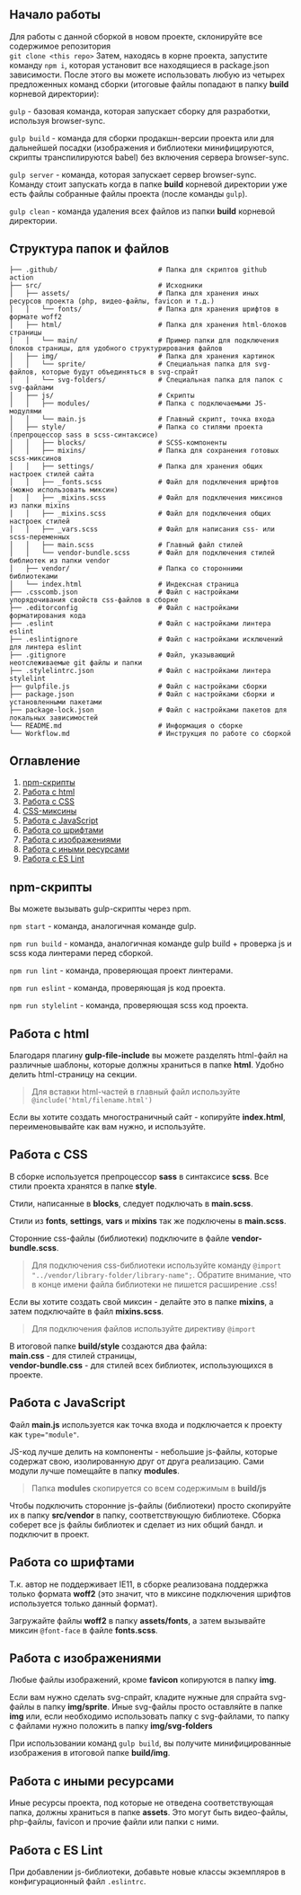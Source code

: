 ## Начало работы

Для работы с данной сборкой в новом проекте, склонируйте все содержимое репозитория <br>
`git clone <this repo>`
Затем, находясь в корне проекта, запустите команду `npm i`, которая установит все находящиеся в package.json зависимости.
После этого вы можете использовать любую из четырех предложенных команд сборки (итоговые файлы попадают в папку __build__ корневой директории): <br>

`gulp` - базовая команда, которая запускает сборку для разработки, используя browser-sync.

`gulp build` - команда для сборки продакшн-версии проекта или для дальнейшей посадки (изображения и библиотеки минифицируются, скрипты транспилируются babel) без включения сервера browser-sync.

`gulp server` - команда, которая запускает сервер browser-sync. Команду стоит запускать когда в папке __build__ корневой директории уже есть файлы собранные файлы проекта (после команды `gulp`).

`gulp clean` - команда удаления всех файлов из папки __build__ корневой директории.

## Структура папок и файлов

```
├── .github/                         # Папка для скриптов github action
├── src/                             # Исходники
│   ├── assets/                      # Папка для хранения иных ресурсов проекта (php, видео-файлы, favicon и т.д.)
│   │   └── fonts/                   # Папка для хранения шрифтов в формате woff2
│   ├── html/                        # Папка для хранения html-блоков страницы
│   │   └── main/                    # Пример папки для подключения блоков страницы, для удобного структурирования файлов
│   ├── img/                         # Папка для хранения картинок
│   │   └── sprite/                  # Специальная папка для svg-файлов, которые будут объединяться в svg-спрайт
│   │   └── svg-folders/             # Специальная папка для папок с svg-файлами
│   ├── js/                          # Скрипты
│   │   ├── modules/                 # Папка с подключаемыми JS-модулями
│   │   └── main.js                  # Главный скрипт, точка входа
│   ├── style/                       # Папка со стилями проекта (препроцессор sass в scss-синтаксисе)
│   │   ├── blocks/                  # SCSS-компоненты
│   │   ├── mixins/                  # Папка для сохранения готовых scss-миксинов
│   │   ├── settings/                # Папка для хранения общих настроек стилей сайта
│   │   ├── _fonts.scss              # Файл для подключения шрифтов (можно использовать миксин)
│   │   ├── _mixins.scss             # Файл для подключения миксинов из папки mixins
│   │   ├── _mixins.scss             # Файл для подключения общих настроек стилей
│   │   ├── _vars.scss               # Файл для написания css- или scss-переменных
│   │   ├── main.scss                # Главный файл стилей
│   │   └── vendor-bundle.scss       # Файл для подключения стилей библиотек из папки vendor
│   ├── vendor/                      # Папка со сторонними библиотеками
│   └── index.html                   # Индексная страница
├── .csscomb.json                    # Файл с настройками упорядочивания свойств css-файлов в сборке
├── .editorconfig                    # Файл с настройками форматирования кода
├── .eslint                          # Файл с настройками линтера eslint
├── .eslintignore                    # Файл с настройками исключений для линтера eslint
├── .gitignore                       # Файл, указывающий неотслеживаемые git файлы и папки 
├── .stylelintrc.json                # Файл с настройками линтера stylelint
├── gulpfile.js                      # Файл с настройками сборки
├── package.json                     # Файл с настройками сборки и установленными пакетами
├── package-lock.json                # Файл с настройками пакетов для локальных зависимостей
└── README.md                        # Информация о сборке
└── Workflow.md                      # Инструкция по работе со сборкой
```

## Оглавление
1. [npm-скрипты](#npm-скрипты)
2. [Работа с html](#работа-с-html)
3. [Работа с CSS](#работа-с-css)
4. [CSS-миксины](#css-миксины)
5. [Работа с JavaScript](#работа-с-javascript)
6. [Работа со шрифтами](#работа-со-шрифтами)
7. [Работа с изображениями](#работа-с-изображениями)
8. [Работа с иными ресурсами](#работа-с-иными-ресурсами)
9. [Работа с ES Lint](#работа-с-es-lint)


## npm-скрипты

Вы можете вызывать gulp-скрипты через npm.

`npm start` - команда, аналогичная команде gulp.

`npm run build` - команда, аналогичная команде gulp build + проверка js и scss кода линтерами перед сборкой.

`npm run lint` - команда, проверяющая проект линтерами.

`npm run eslint` - команда, проверяющая js код проекта.

`npm run stylelint` - команда, проверяющая scss код проекта.

## Работа с html

Благодаря плагину __gulp-file-include__ вы можете разделять html-файл на различные шаблоны, которые должны храниться в папке __html__. Удобно делить html-страницу на секции.

> Для вставки html-частей в главный файл используйте `@include('html/filename.html')`

Если вы хотите создать многостраничный сайт - копируйте __index.html__, переименовывайте как вам нужно, и используйте.

## Работа с CSS

В сборке используется препроцессор __sass__ в синтаксисе __scss__. Все стили проекта хранятся в папке __style__.

Стили, написанные в __blocks__, следует подключать в __main.scss__.

Стили из __fonts__, __settings__, __vars__ и __mixins__ так же подключены в __main.scss__.

Сторонние css-файлы (библиотеки) подключите в файле __vendor-bundle.scss__.

> Для подключения css-библиотеки используйте команду `@import "../vendor/library-folder/library-name";`. Обратите внимание, что в конце имени файла библиотеки не пишется расширение .css!

Если вы хотите создать свой миксин - делайте это в папке __mixins__, а затем подключайте в файл __mixins.scss__.

> Для подключения файлов используйте директиву `@import`

В итоговой папке __build/style__ создаются два файла: <br> __main.css__ - для стилей страницы, <br> __vendor-bundle.css__ - для стилей всех библиотек, использующихся в проекте.

## Работа с JavaScript

Файл __main.js__ используется как точка входа и подключается к проекту как `type="module"`.

JS-код лучше делить на компоненты - небольшие js-файлы, которые содержат свою, изолированную друг от друга реализацию. Сами модули лучше помещайте в папку __modules__.
> Папка __modules__ скопируется со всем содержимым в __build/js__

Чтобы подключить сторонние js-файлы (библиотеки) просто скопируйте их в папку __src/vendor__ в папку, соответствующую библиотеке. Сборка соберет все js файлы библиотек и сделает из них общий бандл. и подключит в проект.

## Работа со шрифтами

Т.к. автор не поддерживает IE11, в сборке реализована поддержка только формата __woff2__ (это значит, что в миксине подключения шрифтов используется только данный формат).

Загружайте файлы __woff2__ в папку __assets/fonts__, а затем вызывайте миксин `@font-face` в файле __fonts.scss__.

## Работа с изображениями

Любые файлы изображений, кроме __favicon__ копируются в папку __img__.

Если вам нужно сделать svg-спрайт, кладите нужные для спрайта svg-файлы в папку __img/sprite__. Иные svg-файлы просто оставляйте в папке __img__ или, если необходимо использовать папку с svg-файлами, то папку с файлами нужно положить в папку __img/svg-folders__

При использовании команд `gulp build`, вы получите минифицированные изображения в итоговой папке __build/img__.

## Работа с иными ресурсами

Иные ресурсы проекта, под которые не отведена соответствующая папка, должны храниться в папке __assets__. Это могут быть видео-файлы, php-файлы, favicon и прочие файли или папки с ними.

## Работа с ES Lint

При добавлении js-библиотеки, добавьте новые классы экземпляров в конфигурационный файл `.eslintrc`.

